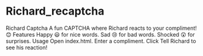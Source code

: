 # Richard_recaptcha
Richard Captcha  A fun CAPTCHA where Richard reacts to your compliment! 😊  Features  Happy 😃 for nice words.  Sad 😢 for bad words.  Shocked 😲 for surprises.  Usage  Open index.html.  Enter a compliment.  Click Tell Richard to see his reaction!
